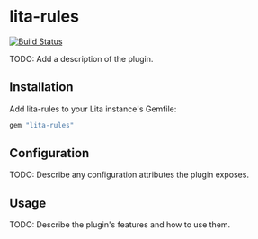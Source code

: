 # lita-rules

[![Build Status](https://travis-ci.org/natesholland/lita-rules.png?branch=master)](https://travis-ci.org/natesholland/lita-rules)

TODO: Add a description of the plugin.

## Installation

Add lita-rules to your Lita instance's Gemfile:

``` ruby
gem "lita-rules"
```

## Configuration

TODO: Describe any configuration attributes the plugin exposes.

## Usage

TODO: Describe the plugin's features and how to use them.
